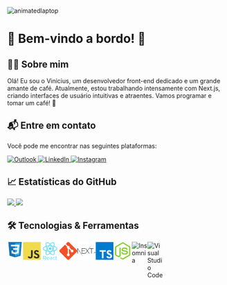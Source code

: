 ![animatedlaptop](https://github.com/ViniciusMendesp/ViniciusMendesp/assets/63562960/90c91f84-0cea-478e-8209-9456bafbe91d)

<h1>🎉 Bem-vindo a bordo! 🥳</h1> 
<h2>👨‍💻 Sobre mim</h2> 
<p>
Olá! Eu sou o Vinicius, um desenvolvedor front-end dedicado e um grande amante de café. Atualmente, estou trabalhando intensamente com Next.js, criando interfaces de usuário intuitivas e atraentes. Vamos programar e tomar um café! 🚀
</p>
<h2>📬 Entre em contato</h2>


<p>Você pode me encontrar nas seguintes plataformas:</p>

<a href="mailto:vinimendes2021@hotmail.com?subject=Olá%20Vinicius">
    <img src="https://img.shields.io/badge/Microsoft_Outlook-0078D4?style=for-the-badge&logo=microsoft-outlook&logoColor=white" alt="Outlook">
</a>
<a href="https://www.linkedin.com/in/vinicius-mendes-pimentel/">
    <img src="https://img.shields.io/badge/LinkedIn-0077B5?style=for-the-badge&logo=linkedin&logoColor=white" alt="LinkedIn">
</a>
<a href="https://www.instagram.com/real.sono/">
    <img src="https://img.shields.io/badge/Instagram-E4405F?style=for-the-badge&logo=instagram&logoColor=white" alt="Instagram">
</a>

<h2>
📈 Estatísticas do GitHub
</h2>

<a href="https://github.com/ViniciusMendesp">
  <img height="180em" src="https://github-readme-stats.vercel.app/api?username=ViniciusMendesp&show_icons=true&theme=radical" />
  <img height="180em" src="https://github-readme-stats.vercel.app/api/top-langs/?username=ViniciusMendesp&theme=radical&layout=compact" />
</a>

<h2>
 🛠️ Tecnologias & Ferramentas
</h2>

<div>
<img align="left" alt="css3" width="36px" src="https://raw.githubusercontent.com/devicons/devicon/9c6bfdb9783cdfe1018666ed76adcfd3eab6fad6/icons/css3/css3-original.svg" />
<img align="left" alt="javascript" width="42px" src="https://raw.githubusercontent.com/devicons/devicon/9c6bfdb9783cdfe1018666ed76adcfd3eab6fad6/icons/javascript/javascript-original.svg" />
<img align="left" alt="react" width="42px" src="https://raw.githubusercontent.com/devicons/devicon/9c6bfdb9783cdfe1018666ed76adcfd3eab6fad6/icons/react/react-original-wordmark.svg" />
<img align="left" alt="Git" width="42px" src="https://raw.githubusercontent.com/devicons/devicon/master/icons/git/git-original.svg" />
<img align="left" alt="Next.js" width="42px" src="https://raw.githubusercontent.com/devicons/devicon/master/icons/nextjs/nextjs-original-wordmark.svg" />
<img align="left" alt="TypeScript" width="42px" src="https://raw.githubusercontent.com/devicons/devicon/master/icons/typescript/typescript-original.svg" />
<img align="left" alt="nodejs" width="42px" src="https://raw.githubusercontent.com/devicons/devicon/9c6bfdb9783cdfe1018666ed76adcfd3eab6fad6/icons/nodejs/nodejs-original.svg" />
<img align="left" alt="Insomnia" width="36px" src="https://seeklogo.com/images/I/insomnia-logo-A35E09EB19-seeklogo.com.png" />
<img align="left" alt="Visual Studio Code" width="36px" src="https://upload.wikimedia.org/wikipedia/commons/thumb/9/9a/Visual_Studio_Code_1.35_icon.svg/512px-Visual_Studio_Code_1.35_icon.svg.png" />
</div>
<br>
<br>
